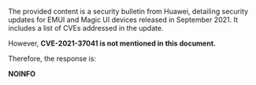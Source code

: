 The provided content is a security bulletin from Huawei, detailing security updates for EMUI and Magic UI devices released in September 2021. It includes a list of CVEs addressed in the update.

However, **CVE-2021-37041 is not mentioned in this document.**

Therefore, the response is:

**NOINFO**